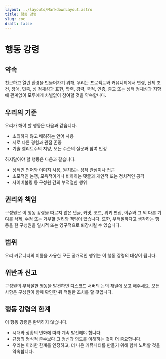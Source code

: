 ```yaml
---
layout: ../layouts/MarkdownLayout.astro
title: 행동 강령
slug: coc
draft: false
---
```


<div class="narrow-wrap">

# 행동 강령

## 약속
친근하고 열린 환경을 만들어가기 위해, 우리는 프로젝트와 커뮤니티에서 연령, 신체 조건, 장애, 민족, 성 정체성과 표현, 학력, 경력, 국적,  인종, 종교 또는 성적 정체성과 지향에 관계없이 모두에게 차별없이 참여할 것을 약속합니다.

## 우리의 기준
우리가 해야 할 행동은 다음과 같습니다.

- 소외하지 않고 배려하는 언어 사용
- 서로 다른 경험과 관점 존중
- 기술 엘리트주의 지양, 모든 수준의 질문과 참여 인정

하지말아야 할 행동은 다음과 같습니다.

- 성적인 언어와 이미지 사용, 원치않는 성적 관심이나 접근
- 소모적인 논쟁, 모욕적이거나 비하하는 댓글과 개인적 또는 정치적인 공격
- 사이버불링 등 구성원 간의 부적절한 행위

## 권리와 책임
구성원은 이 행동 강령을 따르지 않은 댓글, 커밋, 코드, 위키 편집, 이슈와 그 외 다른 기여를 삭제, 수정 또는 거부할 권리와 책임이 있습니다. 또한, 부적절하다고 생각하는 행동을 한 구성원을 일시적 또는 영구적으로 퇴장시킬 수 있습니다.

## 범위
우리 커뮤니티의 이름을 사용한 모든 공개적인 행위는 이 행동 강령의 대상이 됩니다.

## 위반과 신고
구성원의 부적절한 행동을 발견하면 디스코드 서버의 논의 채널에 보고 해주세요. 모든 사항은 구성원이 함께 확인한 뒤 적절한 조치를 할 것입니다.

## 행동 강령의 한계
이 행동 강령은 완벽하지 않습니다.

- 시대와 상황의 변화에 따라 계속 발전해야 합니다.
- 규정의 형식적 준수보다 그 정신과 의도를 이해하는 것이 더 중요합니다.
- 우리는 이러한 한계를 인정하고, 더 나은 커뮤니티를 만들기 위해 함께 노력할 것을 약속합니다.
</div>